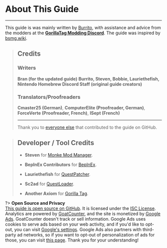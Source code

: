 # About This Guide
---
This guide is was mainly written by [Burrito](https://twitter.com/BurritoSOFTWARE), with assistance and advice from the modders at the [**GorillaTag Modding Discord**](https://discord.gg/b2MhDBAzTv). The guide was inspired by [bsmg.wiki](https://bsmg.wiki).

> ## Credits
>
> ### Writers
>
> **Bran (for the updated guide)**
> **Burrito, Steven, Bobbie, Lauriethefish, Nintendo Homebrew Discord Staff (original guide creators)**
>
> ### Translators/Proofreaders
> **Cmaster25 (German)**, **ComputerElite (Proofreader, German)**, **ForceVerte (Proofreader, French)**, **ISept (French)**
>
> ---
> Thank you to [everyone else](https://github.com/burritosoftware/GorillaTag-Modding-Guide/graphs/contributors) that contributed to the guide on GitHub.

>
> ## Developer / Tool Credits
>
> - **Steven** for [Monke Mod Manager](https://github.com/DeadlyKitten/MonkeModManager).
>
> - **BepInEx Contributors** for [BepInEx](https://github.com/BepInEx/BepInEx).
>
> - **Lauriethefish** for [QuestPatcher](https://github.com/Lauriethefish/QuestPatcher).
>
> - **Sc2ad** for [QuestLoader](https://github.com/sc2ad/QuestLoader/).
>
> - **Another Axiom** for [Gorilla Tag](https://store.steampowered.com/app/1533390/Gorilla_Tag/).
>

?> **Open Source and Privacy**  
[This guide is open source on GitHub](https://github.com/burritosoftware/GorillaTag-Modding-Guide). It is licensed under the [ISC License](https://github.com/burritosoftware/GorillaTag-Modding-Guide/blob/master/LICENSE.md).  
Analytics are powered by [GoatCounter](https://burrito.goatcounter.com/), and the site is monetized by [Google Ads](https://www.google.com/adsense). GoatCounter doesn't track or sell information. Google Ads uses cookies to serve ads based on your web activity, and if you'd like to opt-out, you can visit [Google's settings](https://www.google.com/settings/ads). Google Ads also partners with third-party ad networks, so if you want to opt-out of personalization of ads for those, you can visit [this page](http://www.aboutads.info/choices/). Thank you for your understanding!
